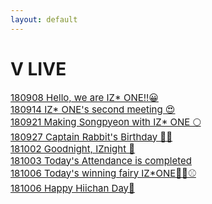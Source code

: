 ```yaml
---
layout: default
---
```

<h1>V LIVE</h1>
<div style="font-size:15px">
<a target="_blank" href="https://www.vlive.tv/video/88099">180908 Hello, we are IZ* ONE!!😀</a><br>
<a target="_blank" href="https://www.vlive.tv/video/89022">180914 IZ* ONE's second meeting 😍</a><br>
<a target="_blank" href="https://www.vlive.tv/video/90003">180921 Making Songpyeon with IZ* ONE 🌕</a><br>
<a target="_blank" href="https://www.google.com/url?q=https://www.vlive.tv/video/90638">180927 Captain Rabbit's Birthday 🐰🎂</a><br>
<a target="_blank" href="https://www.vlive.tv/video/92085">181002 Goodnight, IZnight 🌙</a><br>
<a target="_blank" href="https://www.vlive.tv/video/92128">181003 Today's Attendance is completed</a><br>
<a target="_blank" href="https://www.vlive.tv/video/92604">181006 Today's winning fairy IZ*ONE🧚‍♀️⚾️</a><br>
<a target="_blank" href="https://www.vlive.tv/video/92635">181006 Happy Hiichan Day🍓
  </div>

